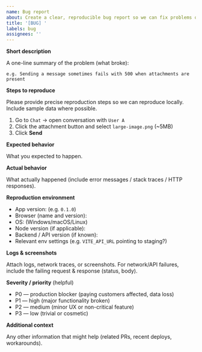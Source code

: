 ```yaml
---
name: Bug report
about: Create a clear, reproducible bug report so we can fix problems quickly.
title: '[BUG] '
labels: bug
assignees: ''
---
```


**Short description**

A one-line summary of the problem (what broke):

```
e.g. Sending a message sometimes fails with 500 when attachments are present
```

**Steps to reproduce**

Please provide precise reproduction steps so we can reproduce locally. Include sample data where possible.

1. Go to `Chat` → open conversation with `User A`
2. Click the attachment button and select `large-image.png` (~5MB)
3. Click **Send**

**Expected behavior**

What you expected to happen.

**Actual behavior**

What actually happened (include error messages / stack traces / HTTP responses).

**Reproduction environment**

- App version: (e.g. `0.1.0`)
- Browser (name and version):
- OS: (Windows/macOS/Linux)
- Node version (if applicable):
- Backend / API version (if known):
- Relevant env settings (e.g. `VITE_API_URL` pointing to staging?)

**Logs & screenshots**

Attach logs, network traces, or screenshots. For network/API failures, include the failing request & response (status, body).

**Severity / priority** (helpful)

- P0 — production blocker (paying customers affected, data loss)
- P1 — high (major functionality broken)
- P2 — medium (minor UX or non-critical feature)
- P3 — low (trivial or cosmetic)

**Additional context**

Any other information that might help (related PRs, recent deploys, workarounds).

